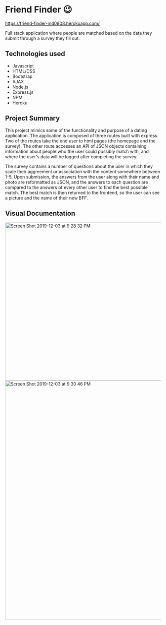 # Friend Finder :wink:	
https://friend-finder-md0808.herokuapp.com/

Full stack application where people are matched based on the data they submit through a survey they fill out.

## Technologies used

 * Javascript
 * HTML/CSS
 * Bootstrap
 * AJAX
 * Node.js
 * Express.js
 * NPM
 * Heroku
 
 ## Project Summary
 
 This project mimics some of the functionality and purpose of a dating application. The application is composed of three routes built with express. Two of the routes take the end user to html pages (the homepage and the survey). The other route accesses an API of JSON objects containing information about people who the user could possibly match with, and where the user's data will be logged after completing the survey.
 
 The survey contains a number of questions about the user in which they scale their aggreement or association with the content somewhere between 1-5. Upon submission, the answers from the user along with their name and photo are reformatted as JSON, and the answers to each question are compared to the answers of every other user to find the best possible match. The best match is then returned to the frontend, so the user can see a picture and the name of their new BFF.
 
 ## Visual Documentation
 
 <img width="510" alt="Screen Shot 2019-12-03 at 9 28 32 PM" src="https://user-images.githubusercontent.com/51139840/70153313-5ec1d480-1674-11ea-849c-00598b84fc80.png">

 
 <img width="771" alt="Screen Shot 2019-12-03 at 9 30 46 PM" src="https://user-images.githubusercontent.com/51139840/70153246-40f46f80-1674-11ea-8e67-d887a5c0358e.png">
 
 
